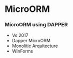# MicroORM
### MicroORM using DAPPER
- Vs 2017
- Dapper MicroORM
- Monolitic Arquitecture
- WinForms
